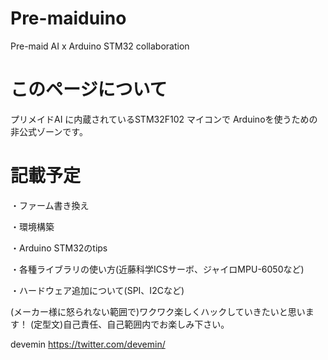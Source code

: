 # Pre-maiduino
Pre-maid AI x Arduino STM32 collaboration

# このページについて
プリメイドAI に内蔵されているSTM32F102 マイコンで Arduinoを使うための非公式ゾーンです。


# 記載予定
・ファーム書き換え

・環境構築

・Arduino STM32のtips

・各種ライブラリの使い方(近藤科学ICSサーボ、ジャイロMPU-6050など)

・ハードウェア追加について(SPI、I2Cなど)


(メーカー様に怒られない範囲で)ワクワク楽しくハックしていきたいと思います！
(定型文)自己責任、自己範囲内でお楽しみ下さい。

devemin
https://twitter.com/devemin/
